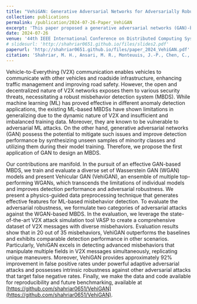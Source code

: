 ```yaml
---
title: "VehiGAN: Generative Adversarial Networks for Adversarially Robust V2X Misbehavior Detection Systems"
collection: publications
permalink: /publication/2024-07-26-Paper_VehiGAN
excerpt: 'This paper proposed a generative adversarial networks (GAN)-based efficient and adversarially robust MBDS for V2X.'
date: 2024-07-26
venue: '44th IEEE International Conference on Distributed Computing Systems (ICDCS)'
# slidesurl: 'http://shahriar0651.github.io/files/slides2.pdf'
paperurl: 'http://shahriar0651.github.io/files/paper_2024_VehiGAN.pdf'
citation: 'Shahriar, M. H., Ansari, M. R., Monteuuis, J.-P., Chen, C., Petit, J., Hou, Y. T., & Lou, W. (2024). VehiGAN: Generative adversarial networks for adversarially robust V2X misbehavior detection systems. In Proceedings of the 44th IEEE International Conference on Distributed Computing Systems (ICDCS).'
---
```


Vehicle-to-Everything (V2X) communication enables vehicles to communicate with other vehicles and roadside infrastructure, enhancing traffic management and improving road safety. However, the open and decentralized nature of V2X networks exposes them to various security threats, necessitating a robust misbehavior detection system (MBDS). While machine learning (ML) has proved effective in different anomaly detection applications, the existing ML-based MBDSs have shown limitations in generalizing due to the dynamic nature of V2X and insufficient and imbalanced training data. Moreover, they are known to be vulnerable to adversarial ML attacks. On the other hand, generative adversarial networks (GAN) possess the potential to mitigate such issues and improve detection performance by synthesizing unseen samples of minority classes and utilizing them during their model training. Therefore, we propose the first application of GAN to design an MBDS. 

Our contributions are manifold. In the pursuit of an effective GAN-based MBDS, we train and evaluate a diverse set of Wasserstein GAN (WGAN) models and present Vehicular GAN (VehiGAN), an ensemble of multiple top-performing WGANs, which transcends the limitations of individual models and improves detection performance and adversarial robustness. We present a physics-guided data preprocessing technique that generates effective features for ML-based misbehavior detection. To evaluate the adversarial robustness, we formulate two categories of adversarial attacks against the WGAN-based MBDS. In the evaluation, we leverage the state-of-the-art V2X attack simulation tool VASP to create a comprehensive dataset of V2X messages with diverse misbehaviors. Evaluation results show that in 20 out of 35 misbehaviors, VehiGAN outperforms the baselines and exhibits comparable detection performance in other scenarios. Particularly, VehiGAN excels in detecting advanced misbehaviors that manipulate multiple fields in V2X messages simultaneously, replicating unique maneuvers. Moreover, VehiGAN provides approximately 92% improvement in false positive rates under powerful adaptive adversarial attacks and possesses intrinsic robustness against other adversarial attacks that target false negative rates. Finally, we make the data and code available for reproducibility and future benchmarking, available at [https://github.com/shahriar0651/VehiGAN](https://github.com/shahriar0651/VehiGAN).